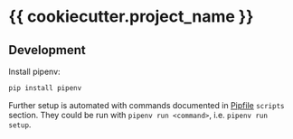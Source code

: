 # {{ cookiecutter.project_name }}

## Development

Install pipenv:
```bash
pip install pipenv
```

Further setup is automated with commands documented in [Pipfile](./Pipfile)
`scripts` section.
They could be run with `pipenv run <command>`, i.e. `pipenv run setup`.
